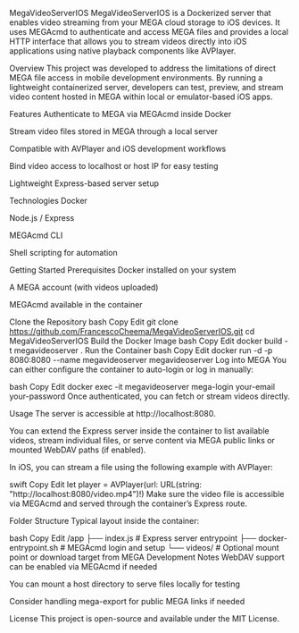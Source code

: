 MegaVideoServerIOS
MegaVideoServerIOS is a Dockerized server that enables video streaming from your MEGA cloud storage to iOS devices. It uses MEGAcmd to authenticate and access MEGA files and provides a local HTTP interface that allows you to stream videos directly into iOS applications using native playback components like AVPlayer.

Overview
This project was developed to address the limitations of direct MEGA file access in mobile development environments. By running a lightweight containerized server, developers can test, preview, and stream video content hosted in MEGA within local or emulator-based iOS apps.

Features
Authenticate to MEGA via MEGAcmd inside Docker

Stream video files stored in MEGA through a local server

Compatible with AVPlayer and iOS development workflows

Bind video access to localhost or host IP for easy testing

Lightweight Express-based server setup

Technologies
Docker

Node.js / Express

MEGAcmd CLI

Shell scripting for automation

Getting Started
Prerequisites
Docker installed on your system

A MEGA account (with videos uploaded)

MEGAcmd available in the container

Clone the Repository
bash
Copy
Edit
git clone https://github.com/FrancescoCheema/MegaVideoServerIOS.git
cd MegaVideoServerIOS
Build the Docker Image
bash
Copy
Edit
docker build -t megavideoserver .
Run the Container
bash
Copy
Edit
docker run -d -p 8080:8080 --name megavideoserver megavideoserver
Log into MEGA
You can either configure the container to auto-login or log in manually:

bash
Copy
Edit
docker exec -it megavideoserver mega-login your-email your-password
Once authenticated, you can fetch or stream videos directly.

Usage
The server is accessible at http://localhost:8080.

You can extend the Express server inside the container to list available videos, stream individual files, or serve content via MEGA public links or mounted WebDAV paths (if enabled).

In iOS, you can stream a file using the following example with AVPlayer:

swift
Copy
Edit
let player = AVPlayer(url: URL(string: "http://localhost:8080/video.mp4")!)
Make sure the video file is accessible via MEGAcmd and served through the container’s Express route.

Folder Structure
Typical layout inside the container:

bash
Copy
Edit
/app
  ├── index.js              # Express server entrypoint
  ├── docker-entrypoint.sh  # MEGAcmd login and setup
  └── videos/               # Optional mount point or download target from MEGA
Development Notes
WebDAV support can be enabled via MEGAcmd if needed

You can mount a host directory to serve files locally for testing

Consider handling mega-export for public MEGA links if needed

License
This project is open-source and available under the MIT License.

